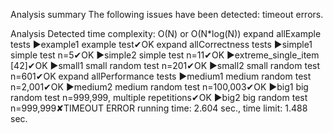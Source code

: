 Analysis summary
The following issues have been detected: timeout errors.

Analysis
Detected time complexity:
O(N) or O(N*log(N))
expand allExample tests
▶example1
example test✔OK
expand allCorrectness tests
▶simple1
simple test n=5✔OK
▶simple2
simple test n=11✔OK
▶extreme_single_item
[42]✔OK
▶small1
small random test n=201✔OK
▶small2
small random test n=601✔OK
expand allPerformance tests
▶medium1
medium random test n=2,001✔OK
▶medium2
medium random test n=100,003✔OK
▶big1
big random test n=999,999, multiple repetitions✔OK
▶big2
big random test n=999,999✘TIMEOUT ERROR
running time: 2.604 sec., time limit: 1.488 sec.
